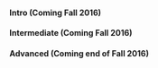 #### Intro (Coming Fall 2016)

#### Intermediate (Coming Fall 2016)

#### Advanced (Coming end of Fall 2016)
